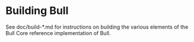 Building Bull
================

See doc/build-*.md for instructions on building the various
elements of the Bull Core reference implementation of Bull.
